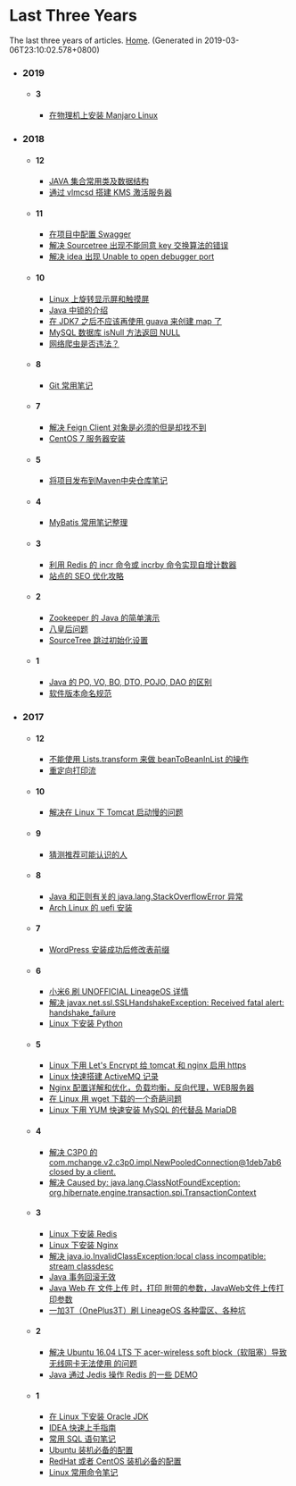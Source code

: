 # Last Three Years

The last three years of articles. [Home](README.md). (Generated in 2019-03-06T23:10:02.578+0800)


- ### 2019
    - #### 3
        - [在物理机上安装 Manjaro Linux](2019/03/02/install-manjaro-linux-in-physical-machine.md)


- ### 2018
    - #### 12
        - [JAVA 集合常用类及数据结构](2018/12/31/java-often-use-collection-class.md)
        - [通过 vlmcsd 搭建 KMS 激活服务器](2018/12/17/kms-server-set-up-by-vlmcsd.md)
    - #### 11
        - [在项目中配置 Swagger](2018/11/24/configuration-swagger-in-project.md)
        - [解决 Sourcetree 出现不能同意 key 交换算法的错误](2018/11/15/solve-sourcetree-could-not-agree-a-key-exchange-algorithm.md)
        - [解决 idea 出现 Unable to open debugger port](2018/11/14/solve-idea-unable-to-open-debugger-port.md)
    - #### 10
        - [Linux 上旋转显示屏和触摸屏](2018/10/26/linux-rotate-screen-and-touch-screen.md)
        - [Java 中锁的介绍](2018/10/19/lock-in-java-introduce.md)
        - [在 JDK7 之后不应该再使用 guava 来创建 map 了](2018/10/15/no-use-guava-to-create-map-after-jdk7.md)
        - [MySQL 数据库 isNull 方法返回 NULL](2018/10/08/mysql-isnull-method-return-null.md)
        - [网络爬虫是否违法？](2018/10/07/is-web-spider-illegal.md)
    - #### 8
        - [Git 常用笔记](2018/08/16/often-use-git-note.md)
    - #### 7
        - [解决 Feign Client 对象是必须的但是却找不到](2018/07/25/solve-feign-client-required-bean-could-not-be-found.md)
        - [CentOS 7 服务器安装](2018/07/21/centos7-server-install.md)
    - #### 5
        - [将项目发布到Maven中央仓库笔记](2018/05/20/publish-maven-central-library.md)
    - #### 4
        - [MyBatis 常用笔记整理](2018/04/03/often-use-mybatis-note.md)
    - #### 3
        - [利用 Redis 的 incr 命令或 incrby 命令实现自增计数器](2018/03/15/redis-implement-incrementer.md)
        - [站点的 SEO 优化攻略](2018/03/05/website-seo-optimize.md)
    - #### 2
        - [Zookeeper 的 Java 的简单演示](2018/02/24/zookeeper-java-simple-demo.md)
        - [八皇后问题](2018/02/17/eight-queen-problem.md)
        - [SourceTree 跳过初始化设置](2018/02/13/sourcetree-skip-initial-setup.md)
    - #### 1
        - [Java 的 PO, VO, BO, DTO, POJO, DAO 的区别](2018/01/17/pojo-dto-dao-etc-difference.md)
        - [软件版本命名规范](2018/01/09/software-version-naming-specification.md)


- ### 2017
    - #### 12
        - [不能使用 Lists.transform 来做 beanToBeanInList 的操作](2017/12/26/not-use-lists-transform-in-bean-to-bean-in-list.md)
        - [重定向打印流](2017/12/13/redirect-print-stream.md)
    - #### 10
        - [解决在 Linux 下 Tomcat 启动慢的问题](2017/10/20/solve-tomcat-start-up-slow-in-linux.md)
    - #### 9
        - [猜测推荐可能认识的人](2017/09/07/guess-recommend-might-know-user.md)
    - #### 8
        - [Java 和正则有关的 java.lang.StackOverflowError 异常](2017/08/18/solve-regular-expression-stack-over-flow-error.md)
        - [Arch Linux 的 uefi 安装](2017/08/03/install-arch-linux-with-uefi.md)
    - #### 7
        - [WordPress 安装成功后修改表前缀](2017/07/26/modify-table-prefix-after-successful-wordpress-installation.md)
    - #### 6
        - [小米6 刷 UNOFFICIAL LineageOS 详情](2017/06/21/install-unofficial-lineageos-to-xiaomi6.md)
        - [解决 javax.net.ssl.SSLHandshakeException: Received fatal alert: handshake_failure](2017/06/12/solve-received-fatal-alert-handshake-failure.md)
        - [Linux 下安装 Python](2017/06/07/install-python-in-linux.md)
    - #### 5
        - [Linux 下用 Let's Encrypt 给 tomcat 和 nginx 启用 https](2017/05/23/enable-https-for-tomcat-and-nginx-by-use-let-s-encrypt-in-linux.md)
        - [Linux 快速搭建 ActiveMQ 记录](2017/05/18/install-activemq-in-linux.md)
        - [Nginx 配置详解和优化，负载均衡，反向代理，WEB服务器](2017/05/17/nginx-configuration-and-optimization-note.md)
        - [在 Linux 用 wget 下载的一个奇葩问题](2017/05/10/strange-problem-about-wget-download-in-linux.md)
        - [Linux 下用 YUM 快速安装 MySQL 的代替品 MariaDB](2017/05/08/install-mariadb-by-yum-in-linux.md)
    - #### 4
        - [解决 C3P0 的 com.mchange.v2.c3p0.impl.NewPooledConnection@1deb7ab6 closed by a client.](2017/04/27/solve-c3p0-new-pooled-connection-closed-by-a-client.md)
        - [解决 Caused by: java.lang.ClassNotFoundException: org.hibernate.engine.transaction.spi.TransactionContext](2017/04/26/solve-hibernate-class-not-found-exception-transaction-context.md)
    - #### 3
        - [Linux 下安装 Redis](2017/03/20/install-redis-in-linux.md)
        - [Linux 下安装 Nginx](2017/03/20/install-nginx-in-linux.md)
        - [解决 java.io.InvalidClassException:local class incompatible: stream classdesc](2017/03/17/solve-local-class-incompatible-stream-classdesc.md)
        - [Java 事务回滚无效](2017/03/11/java-transaction-rollback-invalid.md)
        - [Java Web 在 文件上传 时，打印 附带的参数，JavaWeb文件上传打印参数](2017/03/06/java-web-print-parameters-when-files-upload.md)
        - [一加3T（OnePlus3T）刷 LineageOS 各种雷区、各种坑](2017/03/04/oneplus3t-install-lineageos-note.md)
    - #### 2
        - [解决 Ubuntu 16.04 LTS 下 acer-wireless soft block（软阻塞）导致无线网卡无法使用 的问题](2017/02/07/solve-acer-wireless-soft-block-in-ubuntu-16-04-lts.md)
        - [Java 通过 Jedis 操作 Redis 的一些 DEMO](2017/02/01/some-demo-about-java-using-Jedis-to-operation-redis.md)
    - #### 1
        - [在 Linux 下安装 Oracle JDK](2017/01/27/install-oracle-jdk-in-linux.md)
        - [IDEA 快速上手指南](2017/01/23/idea-quick-start-guide.md)
        - [常用 SQL 语句笔记](2017/01/19/often-use-sql-note.md)
        - [Ubuntu 装机必备的配置](2017/01/08/ubuntu-necessary-configuration.md)
        - [RedHat 或者 CentOS 装机必备的配置](2017/01/08/redhat-or-centos-necessary-configuration.md)
        - [Linux 常用命令笔记](2017/01/06/often-use-linux-command-note.md)
